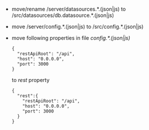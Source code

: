 - move/rename /server/datasources.\*.(json|js) to /src/datasources/db.datasource.\*.(json|js)
- move /server/config.\*.(json|js) to /src/config.\*.(json|js)
- move following properties in file _config.\*.(json|js)_

  ```
  {
    "restApiRoot": "/api",
    "host": "0.0.0.0",
    "port": 3000
  }
  ```

  to _rest_ property

  ```
  {
    "rest":{
      "restApiRoot": "/api",
      "host": "0.0.0.0",
      "port": 3000
    }
  }
  ```
